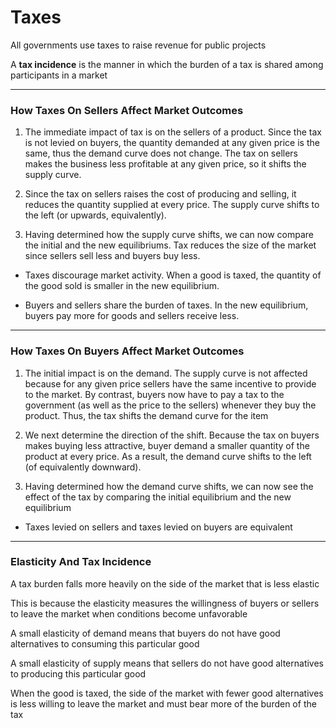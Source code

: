 # Taxes

All governments use taxes to raise revenue for public projects

A **tax incidence** is the manner in which the burden of a tax is shared among participants in a market

***

### How Taxes On Sellers Affect Market Outcomes

1. The immediate impact of tax is on the sellers of a product. Since the tax is not levied on buyers, the quantity demanded at any given price is the same, thus the demand curve does not change. The tax on sellers makes the business less profitable at any given price, so it shifts the supply curve.

2. Since the tax on sellers raises the cost of producing and selling, it reduces the quantity supplied at every price. The supply curve shifts to the left (or upwards, equivalently).

3. Having determined how the supply curve shifts, we can now compare the initial and the new equilibriums. Tax reduces the size of the market since sellers sell less and buyers buy less.

- Taxes discourage market activity. When a good is taxed, the quantity of the good sold is smaller in the new equilibrium.

- Buyers and sellers share the burden of taxes. In the new equilibrium, buyers pay more for goods and sellers receive less.

***

### How Taxes On Buyers Affect Market Outcomes

1. The initial impact is on the demand. The supply curve is not affected because for any given price sellers have the same incentive to provide to the market. By contrast, buyers now have to pay a tax to the government (as well as the price to the sellers) whenever they buy the product. Thus, the tax shifts the demand curve for the item

2. We next determine the direction of the shift. Because the tax on buyers makes buying less attractive, buyer demand a smaller quantity of the product at every price. As a result, the demand curve shifts to the left (of equivalently downward).

3. Having determined how the demand curve shifts, we can now see the effect of the tax by comparing the initial equilibrium and the new equilibrium

- Taxes levied on sellers and taxes levied on buyers are equivalent

***

### Elasticity And Tax Incidence

A tax burden falls more heavily on the side of the market that is less elastic

This is because the elasticity measures the willingness of buyers or sellers to leave the market when conditions become unfavorable

A small elasticity of demand means that buyers do not have good alternatives to consuming this particular good

A small elasticity of supply means that sellers do not have good alternatives to producing this particular good

When the good is taxed, the side of the market with fewer good alternatives is less willing to leave the market and must bear more of the burden of the tax
